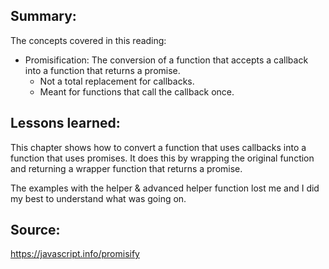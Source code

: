 ## Summary:
The concepts covered in this reading:

* Promisification: The conversion of a function that accepts a callback into a function that returns a promise.
    * Not a total replacement for callbacks.
    * Meant for functions that call the callback once.

## Lessons learned:
This chapter shows how to convert a function that uses callbacks into a function that uses promises.
It does this by wrapping the original function and returning a wrapper function that returns a promise.

The examples with the helper & advanced helper function lost me and I did my best to understand what was going on.

## Source:
https://javascript.info/promisify